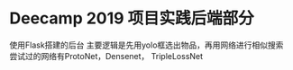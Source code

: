 # Deecamp 2019 项目实践后端部分
使用Flask搭建的后台
主要逻辑是先用yolo框选出物品，再用网络进行相似搜索
尝试过的网络有ProtoNet，Densenet， TripleLossNet